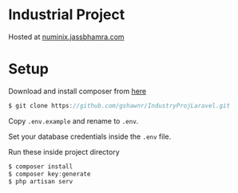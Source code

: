 # Industrial Project

Hosted at [numinix.jassbhamra.com](http://numinix.jassbhamra.com)

# Setup

Download and install composer from [here](https://getcomposer.org/download/)

```javascript
$ git clone https://github.com/gshawnr/IndustryProjLaravel.git
```

Copy `.env.example` and rename to `.env`.

Set your database credentials inside the `.env` file.

Run these inside project directory

```javascript
$ composer install
$ composer key:generate
$ php artisan serv
```
